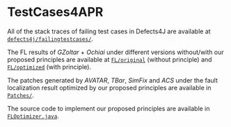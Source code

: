 # TestCases4APR

All of the stack traces of failing test cases in Defects4J are available at [`defects4j/failingtestcases/`](defects4j/failingtestcases/).

The FL results of *GZoltar* + *Ochiai* under different versions without/with our proposed principles are available at [`FL/original`](FL/original) (without principle) and [`FL/optimized`](FL/optimized) (with principle).

The patches generated by *AVATAR*, *TBar*, *SimFix* and *ACS* under the fault localization result optimized by our proposed principles are available in [`Patches/`](Patches/).

The source code to implement our proposed principles are available in [`FLOptimizer.java`](src/main/java/iot/zjt/floptimizer/FLOptimizer.java).